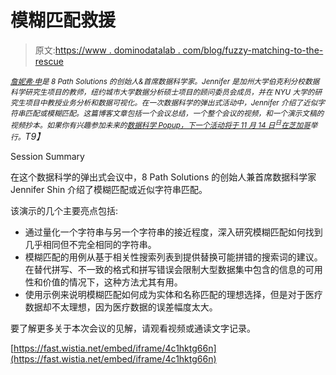 # 模糊匹配救援

> 原文:[https://www . dominodatalab . com/blog/fuzzy-matching-to-the-rescue](https://www.dominodatalab.com/blog/fuzzy-matching-to-the-rescue)

*<small>[詹妮弗·申](http://www.linkedin.com/in/jennshin)是 8 Path Solutions 的创始人&首席数据科学家。Jennifer 是加州大学伯克利分校数据科学研究生项目的教师，纽约城市大学数据分析硕士项目的顾问委员会成员，并在 NYU 大学的研究生项目中教授业务分析和数据可视化。在一次数据科学的弹出式活动中，Jennifer 介绍了近似字符串匹配或模糊匹配。这篇博客文章包括一个会议总结，一个整个会议的视频，和一个演示文稿的视频抄本。如果你有兴趣参加未来的[数据科学 Popup，下一个活动将于 11 月 14 日<sup>日</sup>在芝加哥](https://popup.dominodatalab.com/chicago/?utm_source=blog&utm_medium=post&utm_campaign=)举行。</small>T9】*

Session Summary

在这个数据科学的弹出式会议中，8 Path Solutions 的创始人兼首席数据科学家 Jennifer Shin 介绍了模糊匹配或近似字符串匹配。

该演示的几个主要亮点包括:

*   通过量化一个字符串与另一个字符串的接近程度，深入研究模糊匹配如何找到几乎相同但不完全相同的字符串。
*   模糊匹配的用例从基于相关性搜索列表到提供替换可能拼错的搜索词的建议。在替代拼写、不一致的格式和拼写错误会限制大型数据集中包含的信息的可用性和价值的情况下，这种方法尤其有用。
*   使用示例来说明模糊匹配如何成为实体和名称匹配的理想选择，但是对于医疗数据却不太理想，因为医疗数据的误差幅度太大。

要了解更多关于本次会议的见解，请观看视频或通读文字记录。

[https://fast.wistia.net/embed/iframe/4c1hktg66n](https://fast.wistia.net/embed/iframe/4c1hktg66n)